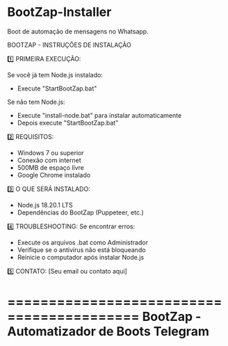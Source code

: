 # BootZap-Installer
Boot de automação de mensagens no Whatsapp.

BOOTZAP - INSTRUÇÕES DE INSTALAÇÃO

1️⃣ PRIMEIRA EXECUÇÃO:

Se você já tem Node.js instalado:
- Execute "StartBootZap.bat"

Se não tem Node.js:
- Execute "install-node.bat" para instalar automaticamente
- Depois execute "StartBootZap.bat"

2️⃣ REQUISITOS:
- Windows 7 ou superior
- Conexão com internet
- 500MB de espaço livre
- Google Chrome instalado

3️⃣ O QUE SERÁ INSTALADO:
- Node.js 18.20.1 LTS
- Dependências do BootZap (Puppeteer, etc.)

4️⃣ TROUBLESHOOTING:
Se encontrar erros:
- Execute os arquivos .bat como Administrador
- Verifique se o antivírus não está bloqueando
- Reinicie o computador após instalar Node.js

5️⃣ CONTATO:
[Seu email ou contato aqui]

==========================================
BootZap - Automatizador de Boots Telegram
==========================================
